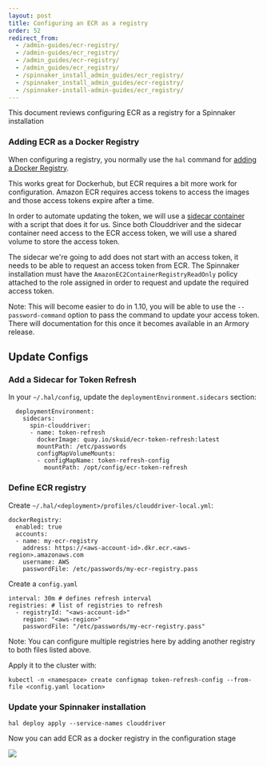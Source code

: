 ```yaml
---
layout: post
title: Configuring an ECR as a registry
order: 52
redirect_from:
  - /admin-guides/ecr-registry/
  - /admin-guides/ecr_registry/
  - /admin_guides/ecr-registry/
  - /admin_guides/ecr_registry/
  - /spinnaker_install_admin_guides/ecr_registry/
  - /spinnaker_install_admin_guides/ecr-registry/
  - /spinnaker-install-admin-guides/ecr_registry/
---
```


This document reviews configuring ECR as a registry for a Spinnaker installation

### Adding ECR as a Docker Registry

When configuring a registry, you normally use the `hal` command for [adding a Docker Registry](https://www.spinnaker.io/reference/halyard/commands/#hal-config-provider-docker-registry-account-add).

This works great for Dockerhub, but ECR requires a bit more work for configuration. Amazon ECR requires access tokens to access the images and those access tokens expire after a time.

In order to automate updating the token, we will use a [sidecar container](https://docs.microsoft.com/en-us/azure/architecture/patterns/sidecar) with a script that does it for us. Since both Clouddriver and the sidecar container need access to the ECR access token, we will use a shared volume to store the access token.

The sidecar we're going to add does not start with an access token, it needs to be able to request an access token from ECR. The Spinnaker installation must have the `AmazonEC2ContainerRegistryReadOnly` policy attached to the role assigned in order to request and update the required access token.


Note: This will become easier to do in 1.10, you will be able to use the `--password-command` option to pass the command to update your access token. There will documentation for this once it becomes available in an Armory release.


## Update Configs

### Add a Sidecar for Token Refresh

In your `~/.hal/config`, update the `deploymentEnvironment.sidecars` section:
```
  deploymentEnvironment:
    sidecars:
      spin-clouddriver:
      - name: token-refresh
        dockerImage: quay.io/skuid/ecr-token-refresh:latest
        mountPath: /etc/passwords
        configMapVolumeMounts:
        - configMapName: token-refresh-config
          mountPath: /opt/config/ecr-token-refresh
```

### Define ECR registry



Create `~/.hal/<deployment>/profiles/clouddriver-local.yml`:
```
dockerRegistry:
  enabled: true
  accounts:
  - name: my-ecr-registry
    address: https://<aws-account-id>.dkr.ecr.<aws-region>.amazonaws.com
    username: AWS
    passwordFile: /etc/passwords/my-ecr-registry.pass
```

Create a `config.yaml`

```
interval: 30m # defines refresh interval
registries: # list of registries to refresh
  - registryId: "<aws-account-id>"
    region: "<aws-region>"
    passwordFile: "/etc/passwords/my-ecr-registry.pass"
```

Note: You can configure multiple registries here by adding another registry to both files listed above.


Apply it to the cluster with:
```
kubectl -n <namespace> create configmap token-refresh-config --from-file <config.yaml location>
```

### Update your Spinnaker installation
```
hal deploy apply --service-names clouddriver
```


Now you can add ECR as a docker registry in the configuration stage

![](https://d2ddoduugvun08.cloudfront.net/items/430k0r1Q2s1m1f032z3E/Image%202018-12-18%20at%202.02.02%20PM.png)
